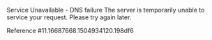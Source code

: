 Service Unavailable - DNS failure The server is temporarily unable to service your request. Please try again later.

Reference #11.16687668.1504934120.198df6